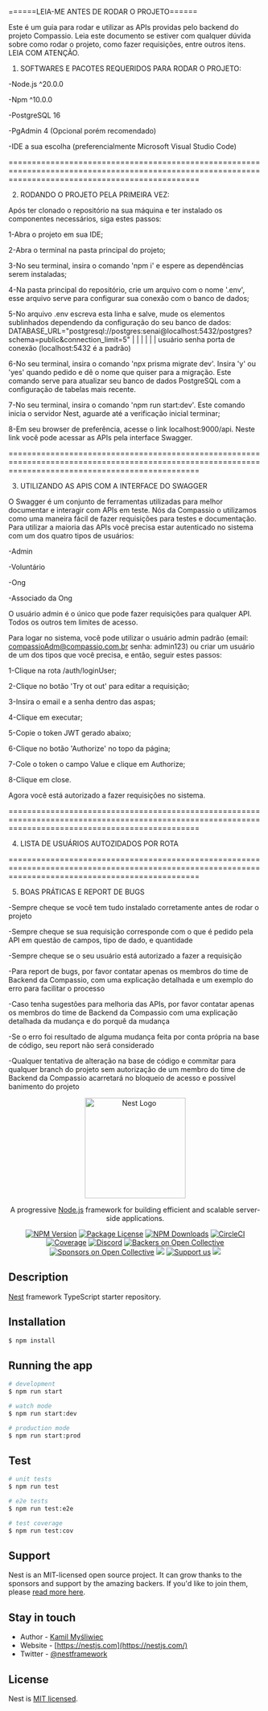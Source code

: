 ======LEIA-ME ANTES DE RODAR O PROJETO======

Este é um guia para rodar e utilizar as APIs providas pelo backend do projeto Compassio. Leia este documento
se estiver com qualquer dúvida sobre como rodar o projeto, como fazer requisições, entre outros itens. LEIA
COM ATENÇÃO.


1) SOFTWARES E PACOTES REQUERIDOS PARA RODAR O PROJETO:

-Node.js ^20.0.0

-Npm ^10.0.0

-PostgreSQL 16

-PgAdmin 4 (Opcional porém recomendado)

-IDE a sua escolha (preferencialmente Microsoft Visual Studio Code)


=====================================================================================================================================================

2) RODANDO O PROJETO PELA PRIMEIRA VEZ:

Após ter clonado o repositório na sua máquina e ter instalado os componentes necessários, siga estes passos:

1-Abra o projeto em sua IDE;

2-Abra o terminal na pasta principal do projeto;

3-No seu terminal, insira o comando 'npm i' e espere as dependências serem instaladas;

4-Na pasta principal do repositório, crie um arquivo com o nome '.env', esse arquivo serve para configurar sua
conexão com o banco de dados;

5-No arquivo .env escreva esta linha e salve, mude os elementos sublinhados dependendo da configuração do seu
banco de dados: DATABASE_URL="postgresql://postgres:senai@localhost:5432/postgres?schema=public&connection_limit=5"
                                              |       |           |
                                              |       |           |
                                            usuário  senha     porta de conexão
                                                          (localhost:5432 é a padrão)

6-No seu terminal, insira o comando 'npx prisma migrate dev'. Insira 'y' ou 'yes' quando pedido e dê o nome que quiser para a migração.
Este comando serve para atualizar seu banco de dados PostgreSQL com a configuração de tabelas mais recente.

7-No seu terminal, insira o comando 'npm run start:dev'. Este comando inicia o servidor Nest, aguarde até a verificação inicial terminar;

8-Em seu browser de preferência, acesse o link localhost:9000/api. Neste link você pode acessar as APIs pela interface Swagger.

=====================================================================================================================================================

3) UTILIZANDO AS APIS COM A INTERFACE DO SWAGGER

O Swagger é um conjunto de ferramentas utilizadas para melhor documentar e interagir com APIs em teste. Nós da Compassio o utilizamos como
uma maneira fácil de fazer requisições para testes e documentação. Para utilizar a maioria das APIs você precisa estar autenticado no sistema
com um dos quatro tipos de usuários:

-Admin

-Voluntário

-Ong

-Associado da Ong

O usuário admin é o único que pode fazer requisições para qualquer API. Todos os outros tem limites de acesso.

Para logar no sistema, você pode utilizar o usuário admin padrão (email: compassioAdm@compassio.com.br senha: admin123) ou criar um usuário de um dos tipos que você precisa,
e então, seguir estes passos:

1-Clique na rota /auth/loginUser;

2-Clique no botão 'Try ot out' para editar a requisição;

3-Insira o email e a senha dentro das aspas;

4-Clique em executar;

5-Copie o token JWT gerado abaixo;

6-Clique no botão 'Authorize' no topo da página;

7-Cole o token o campo Value e clique em Authorize;

8-Clique em close.

Agora você está autorizado a fazer requisições no sistema.

=====================================================================================================================================================

4) LISTA DE USUÁRIOS AUTOZIDADOS POR ROTA

=====================================================================================================================================================

5) BOAS PRÁTICAS E REPORT DE BUGS

-Sempre cheque se você tem tudo instalado corretamente antes de rodar o projeto

-Sempre cheque se sua requisição corresponde com o que é pedido pela API em questão de campos, tipo de dado, e quantidade

-Sempre cheque se o seu usuário está autorizado a fazer a requisição

-Para report de bugs, por favor contatar apenas os membros do time de Backend da Compassio, com uma explicação detalhada e um exemplo do erro para
facilitar o processo

-Caso tenha sugestões para melhoria das APIs, por favor contatar apenas os membros do time de Backend da Compassio com uma explicação detalhada da
mudança e do porquê da mudança

-Se o erro foi resultado de alguma mudança feita por conta própria na base de código, seu report não será considerado

-Qualquer tentativa de alteração na base de código e commitar para qualquer branch do projeto sem autorização de um membro do time de Backend da 
Compassio acarretará no bloqueio de acesso e possível banimento do projeto



<p align="center">
  <a href="http://nestjs.com/" target="blank"><img src="https://nestjs.com/img/logo-small.svg" width="200" alt="Nest Logo" /></a>
</p>

[circleci-image]: https://img.shields.io/circleci/build/github/nestjs/nest/master?token=abc123def456
[circleci-url]: https://circleci.com/gh/nestjs/nest

  <p align="center">A progressive <a href="http://nodejs.org" target="_blank">Node.js</a> framework for building efficient and scalable server-side applications.</p>
    <p align="center">
<a href="https://www.npmjs.com/~nestjscore" target="_blank"><img src="https://img.shields.io/npm/v/@nestjs/core.svg" alt="NPM Version" /></a>
<a href="https://www.npmjs.com/~nestjscore" target="_blank"><img src="https://img.shields.io/npm/l/@nestjs/core.svg" alt="Package License" /></a>
<a href="https://www.npmjs.com/~nestjscore" target="_blank"><img src="https://img.shields.io/npm/dm/@nestjs/common.svg" alt="NPM Downloads" /></a>
<a href="https://circleci.com/gh/nestjs/nest" target="_blank"><img src="https://img.shields.io/circleci/build/github/nestjs/nest/master" alt="CircleCI" /></a>
<a href="https://coveralls.io/github/nestjs/nest?branch=master" target="_blank"><img src="https://coveralls.io/repos/github/nestjs/nest/badge.svg?branch=master#9" alt="Coverage" /></a>
<a href="https://discord.gg/G7Qnnhy" target="_blank"><img src="https://img.shields.io/badge/discord-online-brightgreen.svg" alt="Discord"/></a>
<a href="https://opencollective.com/nest#backer" target="_blank"><img src="https://opencollective.com/nest/backers/badge.svg" alt="Backers on Open Collective" /></a>
<a href="https://opencollective.com/nest#sponsor" target="_blank"><img src="https://opencollective.com/nest/sponsors/badge.svg" alt="Sponsors on Open Collective" /></a>
  <a href="https://paypal.me/kamilmysliwiec" target="_blank"><img src="https://img.shields.io/badge/Donate-PayPal-ff3f59.svg"/></a>
    <a href="https://opencollective.com/nest#sponsor"  target="_blank"><img src="https://img.shields.io/badge/Support%20us-Open%20Collective-41B883.svg" alt="Support us"></a>
  <a href="https://twitter.com/nestframework" target="_blank"><img src="https://img.shields.io/twitter/follow/nestframework.svg?style=social&label=Follow"></a>
</p>
  <!--[![Backers on Open Collective](https://opencollective.com/nest/backers/badge.svg)](https://opencollective.com/nest#backer)
  [![Sponsors on Open Collective](https://opencollective.com/nest/sponsors/badge.svg)](https://opencollective.com/nest#sponsor)-->

## Description

[Nest](https://github.com/nestjs/nest) framework TypeScript starter repository.

## Installation

```bash
$ npm install
```

## Running the app

```bash
# development
$ npm run start

# watch mode
$ npm run start:dev

# production mode
$ npm run start:prod
```

## Test

```bash
# unit tests
$ npm run test

# e2e tests
$ npm run test:e2e

# test coverage
$ npm run test:cov
```

## Support

Nest is an MIT-licensed open source project. It can grow thanks to the sponsors and support by the amazing backers. If you'd like to join them, please [read more here](https://docs.nestjs.com/support).

## Stay in touch

- Author - [Kamil Myśliwiec](https://kamilmysliwiec.com)
- Website - [https://nestjs.com](https://nestjs.com/)
- Twitter - [@nestframework](https://twitter.com/nestframework)

## License

Nest is [MIT licensed](LICENSE).
